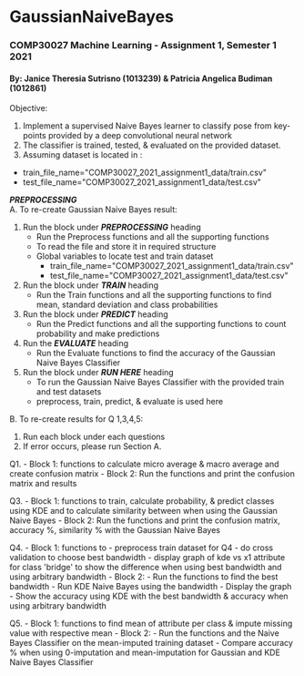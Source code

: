 # GaussianNaiveBayes
### COMP30027 Machine Learning - Assignment 1, Semester 1 2021
#### By: Janice Theresia Sutrisno (1013239) & Patricia Angelica Budiman (1012861)

Objective: 
1. Implement a supervised Naive Bayes learner to classify pose from key- points provided by a deep convolutional neural network
2. The classifier is trained, tested, & evaluated on the provided dataset. 
3. Assuming dataset is located in : 
  - train_file_name="COMP30027_2021_assignment1_data/train.csv"
  - test_file_name="COMP30027_2021_assignment1_data/test.csv"
  
***PREPROCESSING***   
A. To re-create Gaussian Naive Bayes result:
1. Run the block under ***PREPROCESSING*** heading
    - Run the Preprocess functions and all the supporting functions
    - To read the file and store it in required structure
    - Global variables to locate test and train dataset
        - train_file_name="COMP30027_2021_assignment1_data/train.csv"
        - test_file_name="COMP30027_2021_assignment1_data/test.csv"
2. Run the block under ***TRAIN*** heading
    - Run the Train functions and all the supporting functions to find mean, standard deviation and class probabilities
3. Run the block under ***PREDICT*** heading
    - Run the Predict functions and all the supporting functions to count probability and make predictions
4. Run the ***EVALUATE*** heading
    - Run the Evaluate functions to find the accuracy of the Gaussian Naive Bayes Classifier
5. Run the block under ***RUN HERE*** heading
    - To run the Gaussian Naive Bayes Classifier with the provided train and test datasets
    - preprocess,  train, predict, & evaluate is used here

B. To re-create results for Q 1,3,4,5:
1. Run each block under each questions
2. If error occurs, please run Section A.

Q1. 
    - Block 1: functions to calculate micro average & macro average and create confusion matrix
    - Block 2: Run the functions and print the confusion matrix and results

Q3. 
    - Block 1: functions to train, calculate probability, & predict classes using KDE and to calculate similarity between when using the Gaussian Naive Bayes
    - Block 2: Run the functions and print the confusion matrix, accuracy %, similarity % with the Gaussian Naive Bayes 

Q4.
    - Block 1: functions to 
        - preprocess train dataset for Q4 
        - do cross validation to choose best bandwidth
        - display graph of kde vs x1 attribute for class 'bridge' to show the difference when using best bandwidth and using arbitrary bandwidth
    - Block 2: 
        - Run the functions to find the best bandwidth 
        - Run KDE Naive Bayes using the bandwidth
        - Display the graph
        - Show the accuracy using KDE with the best bandwidth & accuracy when using arbitrary bandwidth
        
Q5.
    - Block 1: functions to find mean of attribute per class & impute missing value with respective mean
    - Block 2: 
        - Run the functions and the Naive Bayes Classifier on the mean-imputed training dataset
        - Compare accuracy % when using 0-imputation and mean-imputation for Gaussian and KDE Naive Bayes Classifier
                
        